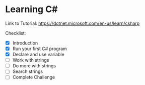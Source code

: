 # Learning C#

Link to Tutorial: https://dotnet.microsoft.com/en-us/learn/csharp

Checklist:

- [x] Introduction
- [x] Run your first C# program
- [x] Declare and use variable
- [ ] Work with strings
- [ ] Do more with strings
- [ ] Search strings
- [ ] Complete Challenge
